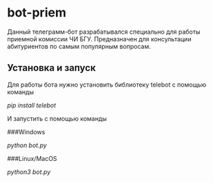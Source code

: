 # bot-priem
Данный телеграмм-бот разрабатывался специально для работы приемной комиссии ЧИ БГУ. Предназначен для консультации абитуриентов по самым популярным вопросам.

## Установка и запуск
Для работы бота нужно установить библиотеку telebot c помощью команды

*pip install telebot*

И запустить с помощью команды 

###Windows

*python bot.py*

###Linux/MacOS

*python3 bot.py*




